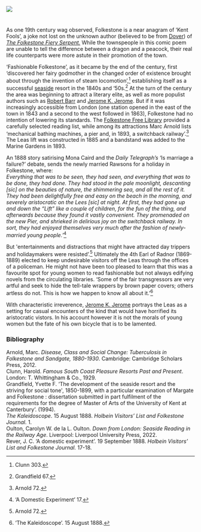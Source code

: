 <a href="https://www.kent-maps.online"><img src="https://kent-map.github.io/mdpress/juncture/ve-button.png"></a>
<param ve-config title="Folkestone in the nineteenth century" author="Professor Carolyn Oulton" layout="vtl" banner="https://raw.githubusercontent.com/kent-map/images/main/banners/19c.jpg">

<param ve-entity eid="Q375314" aliases="Folkestone">

#

As one 19th century wag observed, Folkestone is a near anagram of ‘Kent Fools’, a joke not lost on the unknown author (believed to be from [Dover](/dickens/19c-dover)) of [_The Folkestone Fiery Serpent._](https://books.google.co.uk/books?id=yiotAAAAYAAJ&pg=PP5&lpg=PP5&dq=folkestone+fiery+serpent+first+published&source=bl&ots=FC3-gil3xI&sig=NR_HmDFGyrVpUf5psT-vvLgvK8k&hl=en&sa=X&ved=0CCEQ6AEwAGoVChMI9I2TlPmmxwIVsgjbCh146QCT#v=onepage&q=folkestone%20fiery%20serpent%20first%20published&f=false')  While the townspeople in this comic poem are unable to tell the difference between a dragon and a peacock, their real life counterparts were more astute in their promotion of the town.
<param ve-image url="https://upload.wikimedia.org/wikipedia/commons/3/3e/Mail_carrier_holding_postcards_and_his_bag_has_images_of_the_town_of_Folkestone_%28NBY_7%29.jpg" label="Mail carrier holding postcards and his bag has images of the town of Folkestone" attribution="Unknown author, Public domain, via Wikimedia Commons">

‘Fashionable Folkestone’, as it became by the end of the century, first ‘discovered her fairy godmother in the changed order of existence brought about through the invention of steam locomotion’,[^ref1]  establishing itself as a successful [seaside](/19c/19c-seaside) resort in the 1840s and ‘50s.[^ref2] At the turn of the century the area was beginning to attract a literary elite, as well as more populist authors such as [Robert Barr](/19c/19c-barr-biography) and [Jerome K. Jerome](/19c/19c-jerome-biography). But if it was increasingly accessible from London (one station opened in the east of the town in 1843 and a second to the west followed in 1863), Folkestone had no intention of lowering its standards. The [Folkestone Free Library](/19c/19c-folkestone-free-library) provided a carefully selected reading list, while among its attractions Marc Arnold lists ‘mechanical bathing machines, a pier and, in 1893, a switchback railway’.[^ref3] The Leas lift was constructed in 1885 and a bandstand was added to the Marine Gardens in 1893. 
<param ve-image url="https://raw.githubusercontent.com/kent-map/images/main/19c/Leas_on_a_windyday.jpg" label="The Lees sic on a windy day. Folkestone October 1888." attribution="Private collection">

An 1888 story satirising Mona Caird and the _Daily Telegraph’s_ ‘Is marriage a failure?’ debate, sends the newly married Rawsons for a holiday in Folkestone, where:   
_Everything that was to be seen, they had seen, and everything that was to be done, they had done. They had stood in the pale moonlight, descanting [sic] on the beauties of nature, the shimmering sea, and all the rest of it. They had been delightfully free and easy on the beach in the morning, and severely aristocratic on the Lees [sic] at night. At first, they had gone up and down the “Lift” like a couple of children, for the fun of the thing, and afterwards because they found it vastly convenient. They promenaded on the new Pier, and shrieked in delirious joy on the switchback railway. In sort, they had enjoyed themselves very much after the fashion of newly-married young people.’_[^ref4]
<param ve-image url="https://upload.wikimedia.org/wikipedia/commons/3/30/West_Cliff%2C_Folkestone%2C_England-LCCN2002696751.tif" label="West Cliff, Folkestone" attribution="Photochrom Print Collection, Public domain, via Wikimedia Commons">

But 'entertainments and distractions that might have attracted day trippers and holidaymakers were resisted’.[^ref5] Ultimately the 4th Earl of Radnor (1869-1889) elected to keep undesirable visitors off the Leas through the offices of a policeman. He might not have been too pleased to learn that this was a favourite spot for young women to read fashionable but not always edifying novels from the circulating libraries. ‘Some of the fair transgressors are very artful and seek to hide the tell-tale wrappers by brown paper covers; others artless do not. This is how we happen to know all about it.’[^ref6]
<param ve-image url="https://upload.wikimedia.org/wikipedia/commons/c/c1/Portrait_of_Rt._Honble._Earl_of_Radnor_%284671277%29.jpg" label="Portrait of Rt Hon. Earl of Radnor" attribution="Samuel William Reynolds, Public domain, via Wikimedia Commons">

With characteristic irreverence, [Jerome K. Jerome](/19c/19c-jerome-biography) portrays the Leas as a setting for casual encounters of the kind that would have horrified its aristocratic vistors. In his account however it is not the morals of young women but the fate of his own bicycle that is to be lamented.
<param ve-image url="https://upload.wikimedia.org/wikipedia/commons/1/13/Lee%27s_Promenade_and_Bandstand%2C_Folkestone%2C_England-LCCN2002696748.jpg" label="The Leas Promenade and Bandstand, c.1890-1900" attribution="Photochrom Print Collection, Public domain, via Wikimedia Commons">

[^ref1]: Clunn 303.   
[^ref2]: Grandfield 67.   
[^ref3]: Arnold 72.   
[^ref4]: ‘A Domestic Experiment’ 17.   
[^ref5]: Arnold 72.   
[^ref6]: ‘The Kaleidoscope’. 15 August 1888.    

### Bibliography

Arnold, Marc. _Disease, Class and Social Change: Tuberculosis in Folkestone and Sandgate, 1880-1930_. Cambridge: Cambridge Scholars Press, 2012.   
Clunn, Harold. _Famous South Coast Pleasure Resorts Past and Present_. London: T.    Whittingham & Co., 1929.   
Grandfield, Yvette F. ‘The development of the seaside resort and the striving for social tone', 1850-1899, with a particular examination of Margate and Folkestone : dissertation submitted in part fulfilment of the requirements for the degree of Master of Arts of the University of Kent at Canterbury’. (1994).   
_The Kaleidoscope_.  15 August 1888. _Holbein Visitors’ List and Folkestone Journal._ 1.    
Oulton, Carolyn W. de la L. Oulton. _Down from London: Seaside Reading in the Railway Age_. Liverpool: Liverpool University Press, 2022.   
Rever, J. C. ‘A domestic experiment’. 19 September 1888. _Holbein Visitors’ List and Folkestone Journal._ 17-18.   
<param ve-image url="https://upload.wikimedia.org/wikipedia/commons/5/59/The_beach_and_pier%2C_Folkestone%2C_England-LCCN2002696745.jpg" label="The Beach and Pier, Folkestone c.1890-1900" attribution="Photochrom Print Collection, Public domain, via Wikimedia Commons">
